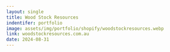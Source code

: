 ```yaml
---
layout: single
title: Wood Stock Resources
indentifer: portfolio
image: assets/img/portfolio/shopify/woodstockresources.webp
link: woodstockresources.com.au
date: 2024-08-31
---
```

